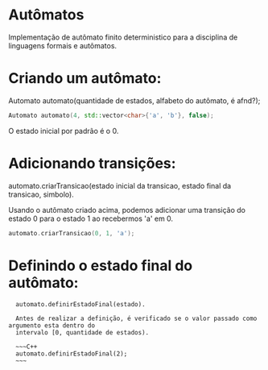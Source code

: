 # Autômatos

Implementação de autômato finito deterministico para a disciplina de linguagens formais e autômatos.

# Criando um autômato:
  Automato automato(quantidade de estados, alfabeto do autômato, é afnd?);
  ~~~C++
  Automato automato(4, std::vector<char>{'a', 'b'}, false);
  ~~~
  
  O estado inicial por padrão é o 0.
 
 # Adicionando transições:
  automato.criarTransicao(estado inicial da transicao, estado final da transicao, simbolo).
  
  Usando o autômato criado acima, podemos adicionar uma transição do estado 0 para o estado 1 ao recebermos 'a' em 0.
  ~~~C++
  automato.criarTransicao(0, 1, 'a');
  ~~~
  
  # Definindo o estado final do autômato:
  
      automato.definirEstadoFinal(estado).
    
      Antes de realizar a definição, é verificado se o valor passado como argumento esta dentro do 
      intervalo [0, quantidade de estados).
      
      ~~~C++
      automato.definirEstadoFinal(2);
      ~~~
